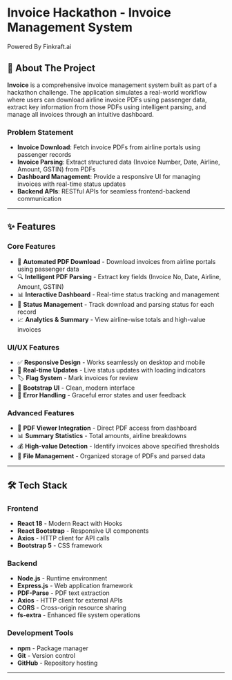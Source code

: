 # Invoice Hackathon - Invoice Management System
Powered By Finkraft.ai

## 🚀 About The Project

**Invoice** is a comprehensive invoice management system built as part of a hackathon challenge. The application simulates a real-world workflow where users can download airline invoice PDFs using passenger data, extract key information from those PDFs using intelligent parsing, and manage all invoices through an intuitive dashboard.

### Problem Statement
- **Invoice Download**: Fetch invoice PDFs from airline portals using passenger records
- **Invoice Parsing**: Extract structured data (Invoice Number, Date, Airline, Amount, GSTIN) from PDFs
- **Dashboard Management**: Provide a responsive UI for managing invoices with real-time status updates
- **Backend APIs**: RESTful APIs for seamless frontend-backend communication

---

## ✨ Features

### Core Features
- 📄 **Automated PDF Download** - Download invoices from airline portals using passenger data
- 🔍 **Intelligent PDF Parsing** - Extract key fields (Invoice No, Date, Airline, Amount, GSTIN)
- 📊 **Interactive Dashboard** - Real-time status tracking and management
- 🔄 **Status Management** - Track download and parsing status for each record
- 📈 **Analytics & Summary** - View airline-wise totals and high-value invoices

### UI/UX Features
- ✅ **Responsive Design** - Works seamlessly on desktop and mobile
- 🎯 **Real-time Updates** - Live status updates with loading indicators
- 🏷️ **Flag System** - Mark invoices for review
- 📱 **Bootstrap UI** - Clean, modern interface
- 🚨 **Error Handling** - Graceful error states and user feedback

### Advanced Features
- 🔗 **PDF Viewer Integration** - Direct PDF access from dashboard
- 📊 **Summary Statistics** - Total amounts, airline breakdowns
- 💰 **High-value Detection** - Identify invoices above specified thresholds
- 📁 **File Management** - Organized storage of PDFs and parsed data

---

## 🛠️ Tech Stack

### Frontend
- **React 18** - Modern React with Hooks
- **React Bootstrap** - Responsive UI components
- **Axios** - HTTP client for API calls
- **Bootstrap 5** - CSS framework

### Backend
- **Node.js** - Runtime environment
- **Express.js** - Web application framework
- **PDF-Parse** - PDF text extraction
- **Axios** - HTTP client for external APIs
- **CORS** - Cross-origin resource sharing
- **fs-extra** - Enhanced file system operations

### Development Tools
- **npm** - Package manager
- **Git** - Version control
- **GitHub** - Repository hosting

---
